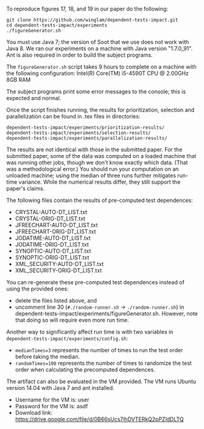 To reproduce figures 17, 18, and 19 in our paper do the following:

```
git clone https://github.com/winglam/dependent-tests-impact.git
cd dependent-tests-impact/experiments
./figureGenerator.sh
```

You must use Java 7; the version of Soot that we use does not work with Java 8.
We ran our experiments on a machine with Java version "1.7.0_91".
Ant is also required in order to build the subject programs.

The `figureGenerator.sh` script takes 9 hours to complete on a
machine with the following configuration:
Intel(R) Core(TM) i5-4590T CPU @ 2.00GHz 8GB RAM

The subject programs print some error messages to the console; this is
expected and normal.

Once the script finishes running, the results for prioritization,
selection and parallelization can be found in .tex files in directories:

    dependent-tests-impact/experiments/prioritization-results/
    dependent-tests-impact/experiments/selection-results/
    dependent-tests-impact/experiments/parallelization-results/

The results are not identical with those in the submitted paper.  For the
submitted paper, some of the data was computed on a loaded machine that was
running other jobs, though we don't know exactly which data.  (That was a
methodological error.)  You should run your computation on an unloaded
machine; using the median of three runs further mitigates run-time variance.
While the numerical results differ, they still support the paper's claims.

The following files contain the results of pre-computed test dependences:
- CRYSTAL-AUTO-DT_LIST.txt
- CRYSTAL-ORIG-DT_LIST.txt
- JFREECHART-AUTO-DT_LIST.txt
- JFREECHART-ORIG-DT_LIST.txt
- JODATIME-AUTO-DT_LIST.txt
- JODATIME-ORIG-DT_LIST.txt
- SYNOPTIC-AUTO-DT_LIST.txt
- SYNOPTIC-ORIG-DT_LIST.txt
- XML_SECURITY-AUTO-DT_LIST.txt
- XML_SECURITY-ORIG-DT_LIST.txt

You can re-generate these pre-computed test dependences instead of using
the provided ones:
 * delete the files listed above, and
 * uncomment line 30 (`#./random-runner.sh` -> `./random-runner.sh`) in
   dependent-tests-impact/experiments/figureGenerator.sh.
However, note that doing so will require even more run time.

Another way to significantly affect run time is with two variables
in `dependent-tests-impact/experiments/config.sh`:
 * `medianTimes=3` represents the number of times to run the test order before
   taking the median.
 * `randomTimes=100` represents the number of times to randomize the test
   order when calculating the precomputed dependences.

The artifact can also be evaluated in the VM provided. The VM runs Ubuntu version 14.04 with Java 7 and ant installed.
- Username for the VM is: user
- Password for the VM is: asdf
- Download link: https://drive.google.com/file/d/0B66sUcs7lhDVTERkQ2pPZldDLTQ
